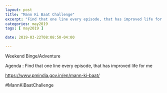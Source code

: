 ```yaml
---
layout: post
title: "Mann Ki Baat Challenge"
excerpt: "Find that one line every episode, that has improved life for me"
categories: may2019
tags: [ may2019 ]

date: 2019-03-22T08:08:50-04:00

---
```



Weekend Binge/Adventure

Agenda : Find that one line every episode, that has improved life for me

https://www.pmindia.gov.in/en/mann-ki-baat/

#MannKiBaatChallenge
